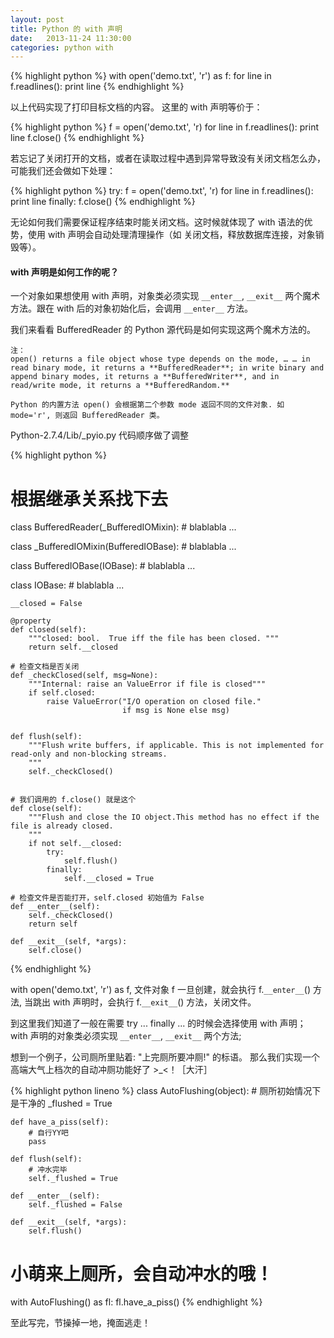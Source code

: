 ```yaml
---
layout: post
title: Python 的 with 声明
date:   2013-11-24 11:30:00
categories: python with
---
```


{% highlight python %}
with open('demo.txt', 'r') as f:
	for line in f.readlines():
		print line
{% endhighlight %}

以上代码实现了打印目标文档的内容。 这里的 with 声明等价于：

{% highlight python %}
f = open('demo.txt', 'r)
for line in f.readlines():
	print line
f.close()
{% endhighlight %}

若忘记了关闭打开的文档，或者在读取过程中遇到异常导致没有关闭文档怎么办，可能我们还会做如下处理：

{% highlight python %}
try:
	f = open('demo.txt', 'r)
	for line in f.readlines():
		print line
finally:
	f.close()
{% endhighlight %}

无论如何我们需要保证程序结束时能关闭文档。这时候就体现了 with 语法的优势，使用 with 声明会自动处理清理操作（如 关闭文档，释放数据库连接，对象销毁等）。

#### with 声明是如何工作的呢？

一个对象如果想使用 with 声明，对象类必须实现 `__enter__`, `__exit__` 两个魔术方法。跟在 with 后的对象初始化后，会调用 `__enter__` 方法。

我们来看看 BufferedReader 的 Python 源代码是如何实现这两个魔术方法的。

``` 
注：
open() returns a file object whose type depends on the mode, … … in read binary mode, it returns a **BufferedReader**; in write binary and append binary modes, it returns a **BufferedWriter**, and in read/write mode, it returns a **BufferedRandom.**

Python 的内置方法 open() 会根据第二个参数 mode 返回不同的文件对象. 如 mode='r', 则返回 BufferedReader 类。
```

Python-2.7.4/Lib/_pyio.py  代码顺序做了调整

{% highlight python %}
# 根据继承关系找下去
class BufferedReader(_BufferedIOMixin):
	# blablabla ...
	
class _BufferedIOMixin(BufferedIOBase):
	# blablabla ...
	
class BufferedIOBase(IOBase):
	# blablabla ...
	
class IOBase:
	# blablabla ...

	__closed = False
	
	@property
    def closed(self):
        """closed: bool.  True iff the file has been closed. """
        return self.__closed

	# 检查文档是否关闭
    def _checkClosed(self, msg=None):
        """Internal: raise an ValueError if file is closed"""
        if self.closed:
            raise ValueError("I/O operation on closed file."
                             if msg is None else msg)
                             
	
	def flush(self):
    	"""Flush write buffers, if applicable. This is not implemented for read-only and non-blocking streams.
        """
        self._checkClosed()
        

	# 我们调用的 f.close() 就是这个
    def close(self):
        """Flush and close the IO object.This method has no effect if the file is already closed.
        """
        if not self.__closed:
            try:
                self.flush()
            finally:
                self.__closed = True

	# 检查文件是否能打开，self.closed 初始值为 False
	def __enter__(self):
        self._checkClosed()
        return self

    def __exit__(self, *args):
        self.close()
{% endhighlight %}

with open('demo.txt', 'r') as f, 文件对象 f 一旦创建，就会执行 f.`__enter__`() 方法, 当跳出 with 声明时，会执行 f.`__exit__`() 方法，关闭文件。

到这里我们知道了一般在需要 try ... finally ... 的时候会选择使用 with 声明； with 声明的对象类必须实现 `__enter__`, `__exit__` 两个方法; 

想到一个例子，公司厕所里贴着: "上完厕所要冲厕!" 的标语。 那么我们实现一个高端大气上档次的自动冲厕功能好了 >_<！［大汗］

{% highlight python lineno %}
class AutoFlushing(object):
	# 厕所初始情况下是干净的
	_flushed = True
	
	def have_a_piss(self):
		# 自行YY吧
		pass
	
	def flush(self):
		# 冲水完毕
		self._flushed = True
		
	def __enter__(self):
		self._flushed = False
		
	def __exit__(self, *args):
		self.flush()
		
# 小萌来上厕所，会自动冲水的哦！
with AutoFlushing() as fl:
	fl.have_a_piss()
{% endhighlight %}

至此写完，节操掉一地，掩面逃走！
